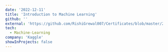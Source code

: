 ```yaml
---
date: '2022-12-11'
title: 'Introduction to Machine Learning'
github: ''
external: 'https://github.com/RishiGrewal007/Certificates/blob/master/2022_12_11_KAGGLE_intro_to_ml.pdf'
tech:
  - Machine-Learning
company: 'Kaggle'
showInProjects: false
---
```



